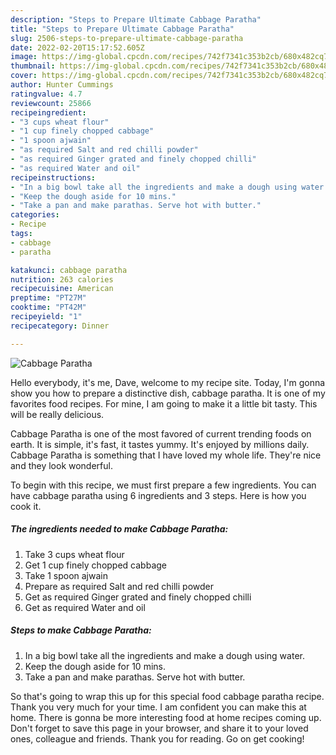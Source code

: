 ```yaml
---
description: "Steps to Prepare Ultimate Cabbage Paratha"
title: "Steps to Prepare Ultimate Cabbage Paratha"
slug: 2506-steps-to-prepare-ultimate-cabbage-paratha
date: 2022-02-20T15:17:52.605Z
image: https://img-global.cpcdn.com/recipes/742f7341c353b2cb/680x482cq70/cabbage-paratha-recipe-main-photo.jpg
thumbnail: https://img-global.cpcdn.com/recipes/742f7341c353b2cb/680x482cq70/cabbage-paratha-recipe-main-photo.jpg
cover: https://img-global.cpcdn.com/recipes/742f7341c353b2cb/680x482cq70/cabbage-paratha-recipe-main-photo.jpg
author: Hunter Cummings
ratingvalue: 4.7
reviewcount: 25866
recipeingredient:
- "3 cups wheat flour"
- "1 cup finely chopped cabbage"
- "1 spoon ajwain"
- "as required Salt and red chilli powder"
- "as required Ginger grated and finely chopped chilli"
- "as required Water and oil"
recipeinstructions:
- "In a big bowl take all the ingredients and make a dough using water."
- "Keep the dough aside for 10 mins."
- "Take a pan and make parathas. Serve hot with butter."
categories:
- Recipe
tags:
- cabbage
- paratha

katakunci: cabbage paratha 
nutrition: 263 calories
recipecuisine: American
preptime: "PT27M"
cooktime: "PT42M"
recipeyield: "1"
recipecategory: Dinner

---
```



![Cabbage Paratha](https://img-global.cpcdn.com/recipes/742f7341c353b2cb/680x482cq70/cabbage-paratha-recipe-main-photo.jpg)

Hello everybody, it's me, Dave, welcome to my recipe site. Today, I'm gonna show you how to prepare a distinctive dish, cabbage paratha. It is one of my favorites food recipes. For mine, I am going to make it a little bit tasty. This will be really delicious.



Cabbage Paratha is one of the most favored of current trending foods on earth. It is simple, it's fast, it tastes yummy. It's enjoyed by millions daily. Cabbage Paratha is something that I have loved my whole life. They're nice and they look wonderful.


To begin with this recipe, we must first prepare a few ingredients. You can have cabbage paratha using 6 ingredients and 3 steps. Here is how you cook it.

<!--inarticleads1-->

##### The ingredients needed to make Cabbage Paratha:

1. Take 3 cups wheat flour
1. Get 1 cup finely chopped cabbage
1. Take 1 spoon ajwain
1. Prepare as required Salt and red chilli powder
1. Get as required Ginger grated and finely chopped chilli
1. Get as required Water and oil




<!--inarticleads2-->

##### Steps to make Cabbage Paratha:

1. In a big bowl take all the ingredients and make a dough using water.
1. Keep the dough aside for 10 mins.
1. Take a pan and make parathas. Serve hot with butter.




So that's going to wrap this up for this special food cabbage paratha recipe. Thank you very much for your time. I am confident you can make this at home. There is gonna be more interesting food at home recipes coming up. Don't forget to save this page in your browser, and share it to your loved ones, colleague and friends. Thank you for reading. Go on get cooking!

